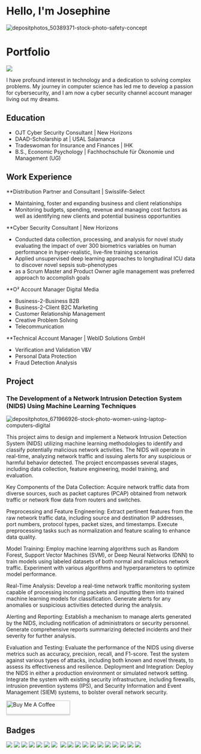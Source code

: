 # Hello, I'm Josephine

![depositphotos_50389371-stock-photo-safety-concept](https://github.com/JosephineHalbach/JosephineHalbach/assets/168281515/4b5a1984-ef46-4a76-804d-bb886fd8efd0)
# Portfolio
![](https://komarev.com/ghpvc/?username=your-github-JosephineHalbach&style=flat-square)




I have profound interest in technology and a dedication to solving complex problems. My journey in computer science has led me to develop a passion for cybersecurity, and I am now a cyber security channel account manager living out my dreams. 


## Education
					       		
- OJT Cyber Security Consultant	| New Horizons
- DAAD-Scholarship at | USAL Salamanca
- Tradeswoman for Insurance and Finances | IHK			        		
- B.S., Economic Psychology | Fachhochschule für Ökonomie und Management (UG)

## Work Experience


**Distribution Partner and Consultant | Swisslife-Select
- Maintaining, foster and expanding business and client relationships
- Monitoring budgets, spending, revenue and managing cost factors as well as identifying new clients and potential business opportunities

  
**Cyber Security Consultant | New Horizons
- Conducted data collection, processing, and analysis for novel study evaluating the impact of over 300 biometrics variables on human performance in hyper-realistic, live-fire training scenarios
- Applied unsupervised deep learning approaches to longitudinal ICU data to discover novel sepsis sub-phenotypes
- as a Scrum Master and Product Owner agile management was preferred approach to accomplish goals

**O² Account Manager Digital Media
- Business-2-Business B2B
- Business-2-Client B2C Marketing
- Customer Relationship Management
- Creative Problem Solving
- Telecommunication

**Technical Account Manager | WebID Solutions GmbH 
- Verification and Validation V&V
- Personal Data Protection
- Fraud Detection Analysis
  

## Project
###  The Development of a Network Intrusion Detection System (NIDS) Using Machine Learning Techniques
![depositphotos_671966926-stock-photo-women-using-laptop-computers-digital](https://github.com/ShawhinT/example-portfolio/assets/168281515/2b584e58-d51f-4700-9c54-953bce54e4dd)

This project aims to design and implement a Network Intrusion Detection System (NIDS) utilizing machine learning methodologies to identify and classify potentially malicious network activities. The NIDS will operate in real-time, analyzing network traffic and issuing alerts for any suspicious or harmful behavior detected. The project encompasses several stages, including data collection, feature engineering, model training, and evaluation.

Key Components of the Data Collection:
Acquire network traffic data from diverse sources, such as packet captures (PCAP) obtained from network traffic or network flow data from routers and switches.

Preprocessing and Feature Engineering:
Extract pertinent features from the raw network traffic data, including source and destination IP addresses, port numbers, protocol types, packet sizes, and timestamps.
Execute preprocessing tasks such as normalization and feature scaling to enhance data quality.

Model Training:
Employ machine learning algorithms such as Random Forest, Support Vector Machines (SVM), or Deep Neural Networks (DNN) to train models using labeled datasets of both normal and malicious network traffic.
Experiment with various algorithms and hyperparameters to optimize model performance.

Real-Time Analysis:
Develop a real-time network traffic monitoring system capable of processing incoming packets and inputting them into trained machine learning models for classification.
Generate alerts for any anomalies or suspicious activities detected during the analysis.

Alerting and Reporting:
Establish a mechanism to manage alerts generated by the NIDS, including notification of administrators or security personnel.
Generate comprehensive reports summarizing detected incidents and their severity for further analysis.

Evaluation and Testing:
Evaluate the performance of the NIDS using diverse metrics such as accuracy, precision, recall, and F1-score.
Test the system against various types of attacks, including both known and novel threats, to assess its effectiveness and resilience.
Deployment and Integration:
Deploy the NIDS in either a production environment or simulated network setting.
Integrate the system with existing security infrastructure, including firewalls, intrusion prevention systems (IPS), and Security Information and Event Management (SIEM) systems, to bolster overall network security.

<a href="https://www.buymeacoffee.com/JosephineHalbach" target="_blank"><img src="https://www.buymeacoffee.com/assets/img/custom_images/orange_img.png" alt="Buy Me A Coffee" style="height: 37px !important;width: 170px !important;box-shadow: 0px 3px 2px 0px rgba(190, 190, 190, 0.5) !important;-webkit-box-shadow: 0px 3px 2px 0px rgba(190, 190, 190, 0.5) !important;" ></a>

## Badges


<div>
<img src="https://img.shields.io/badge/EXIN_Scrum_Master-0091EA?style=for-the-badge&logo=EXIN&logoColor=white)](https://www.exin.com/certifications/scrum-master)" />
<img src="https://img.shields.io/badge/EXIN_Product_Owner-0091EA?style=for-the-badge&logo=EXIN&logoColor=white)](https://www.exin.com/certifications/product-owner)" />
<img src="https://img.shields.io/badge/-Security%2B-FF0000?&style=for-the-badge&logo=CompTIA&logoColor=white" />
<img src="https://img.shields.io/badge/CISSP-0052CC?style=for-the-badge&logo=ISC2&logoColor=white)"/>
<img src="https://img.shields.io/badge/-A%2B-4D4D4D?&style=for-the-badge&logo=CompTIA&logoColor=white" />
<img src="https://img.shields.io/badge/Microsoft_Azure_Security_Technologies-0078D4?style=for-the-badge&logo=microsoft-azure&logoColor=white)](https://learn.microsoft.com/en-us/certifications/azure-security-technologies)" />



<img src="https://img.shields.io/badge/PRINCE2-0091EA?style=for-the-badge&logo=PRINCE2&logoColor=white)](https://www.axelos.com/certifications/prince2))"/>
<img scr="https://img.shields.io/badge/CISA-0A0A0A?style=for-the-badge&logo=cisa&logoColor=white)](https://www.isaca.org/credentialing/cisa)"/>
    <img src="https://img.shields.io/badge/Amazon_S3-569A31?style=for-the-badge&logo=amazon-s3&logoColor=white"/>
    <img src="https://img.shields.io/badge/-Splunk-000000?&style=for-the-badge&logo=Splunk&logoColor=white" />
    <img src="https://img.shields.io/badge/AZ-900-0078D4?style=for-the-badge&logo=microsoft-azure&logoColor=white)](https://learn.microsoft.com/en-us/certifications/exam-az-900)"/>
     <img src="https://img.shields.io/badge/-Microsoft_Sentinel-0078D4?&style=for-the-badge&logo=Microsoft&logoColor=white" />
    <img src="https://img.shields.io/badge/CISA-0A0A0A?style=for-the-badge&logo=cisa&logoColor=white)](https://www.isaca.org/credentialing/cisa)"/>
    <img src="https://img.shields.io/badge/CISM-0A0A0A?style=for-the-badge&logo=cism&logoColor=white)](https://www.isaca.org/credentialing/cism)"/>
    <img src="https://img.shields.io/badge/-Elastic-005571?&style=for-the-badge&logo=Elastic&logoColor=white" />
    <img src="https://img.shields.io/badge/-Wireshark-1679A7?&style=for-the-badge&logo=Wireshark&logoColor=white" />
    <img src="https://img.shields.io/badge/-Suricata-EF3B2D?&style=for-the-badge&logo=Suricata&logoColor=white" />
    <img src="https://img.shields.io/badge/-Zeek-777BB4?&style=for-the-badge&logo=Zeek&logoColor=white" />
    <img src="https://img.shields.io/badge/Kali_Linux-557C94?style=for-the-badge&logo=kali-linux&logoColor=white"/>
</div>

